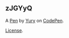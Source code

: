 zJGYyQ
------


A [Pen](https://codepen.io/diesel9/pen/zJGYyQ) by [Yury](https://codepen.io/diesel9) on [CodePen](https://codepen.io).

[License](https://codepen.io/diesel9/pen/zJGYyQ/license).